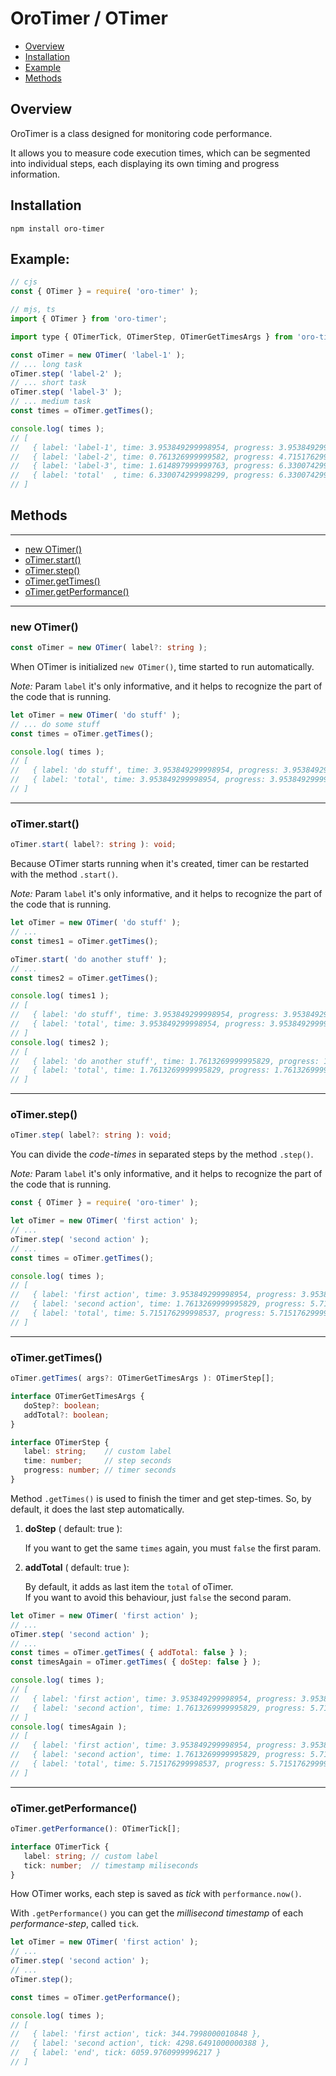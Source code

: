 # OroTimer / OTimer

* [Overview](#overview)
* [Installation](#installation)
* [Example](#example)
* [Methods](#methods)

## Overview

OroTimer is a class designed for monitoring code performance. 

It allows you to measure code execution times, which can be segmented into individual steps, each displaying its own timing and progress information.

## Installation

```shell
npm install oro-timer
```

## Example:

```js
// cjs
const { OTimer } = require( 'oro-timer' );

// mjs, ts
import { OTimer } from 'oro-timer';

import type { OTimerTick, OTimerStep, OTimerGetTimesArgs } from 'oro-timer';
```

```ts
const oTimer = new OTimer( 'label-1' );
// ... long task
oTimer.step( 'label-2' );
// ... short task
oTimer.step( 'label-3' );
// ... medium task
const times = oTimer.getTimes();

console.log( times );
// [
//   { label: 'label-1', time: 3.953849299998954, progress: 3.953849299998954 },
//   { label: 'label-2', time: 0.761326999999582, progress: 4.715176299998536 },
//   { label: 'label-3', time: 1.614897999999763, progress: 6.330074299998299 },
//   { label: 'total'  , time: 6.330074299998299, progress: 6.330074299998299  }
// ]
```

## Methods

<hr>

* [new OTimer()](#new-otimer)
* [oTimer.start()](#otimerstart)
* [oTimer.step()](#otimerstep)
* [oTimer.getTimes()](#otimergettimes)
* [oTimer.getPerformance()](#otimergetperformance)

<hr>

### new OTimer()

```ts
const oTimer = new OTimer( label?: string );
```

When OTimer is initialized `new OTimer()`, time started to run automatically.

_Note:_ Param `label` it's only informative, and it helps to recognize the part of the code that is running.

```js
let oTimer = new OTimer( 'do stuff' );
// ... do some stuff
const times = oTimer.getTimes();

console.log( times );
// [
//   { label: 'do stuff', time: 3.953849299998954, progress: 3.953849299998954 },
//   { label: 'total', time: 3.953849299998954, progress: 3.953849299998954 }
// ]
```

<hr>

### oTimer.start()

```ts
oTimer.start( label?: string ): void;
```

Because OTimer starts running when it's created, timer can be restarted with the method `.start()`.

_Note:_ Param `label` it's only informative, and it helps to recognize the part of the code that is running.

```js
let oTimer = new OTimer( 'do stuff' );
// ...
const times1 = oTimer.getTimes();

oTimer.start( 'do another stuff' );
// ...
const times2 = oTimer.getTimes();

console.log( times1 );
// [
//   { label: 'do stuff', time: 3.953849299998954, progress: 3.953849299998954 },
//   { label: 'total', time: 3.953849299998954, progress: 3.953849299998954 }
// ]
console.log( times2 );
// [
//   { label: 'do another stuff', time: 1.7613269999995829, progress: 1.7613269999995829 },
//   { label: 'total', time: 1.7613269999995829, progress: 1.7613269999995829 }
// ]
```

<hr>

### oTimer.step()

```ts
oTimer.step( label?: string ): void;
```

You can divide the _code-times_ in separated steps by the method `.step()`.

_Note:_ Param `label` it's only informative, and it helps to recognize the part of the code that is running.

```js
const { OTimer } = require( 'oro-timer' );

let oTimer = new OTimer( 'first action' );
// ...
oTimer.step( 'second action' );
// ...
const times = oTimer.getTimes();

console.log( times );
// [
//   { label: 'first action', time: 3.953849299998954, progress: 3.953849299998954 },
//   { label: 'second action', time: 1.7613269999995829, progress: 5.715176299998537 },
//   { label: 'total', time: 5.715176299998537, progress: 5.715176299998537 }
// ]
```

<hr>

### oTimer.getTimes()

```ts
oTimer.getTimes( args?: OTimerGetTimesArgs ): OTimerStep[];

interface OTimerGetTimesArgs {
   doStep?: boolean;
   addTotal?: boolean;
}

interface OTimerStep {
   label: string;    // custom label
   time: number;     // step seconds
   progress: number; // timer seconds
}
```

Method `.getTimes()` is used to finish the timer and get step-times.
So, by default, it does the last step automatically.

1. **doStep** ( default: true ): 
   
    If you want to get the same `times` again, you must `false` the first param.


2. **addTotal** ( default: true ): 
   
    By default, it adds as last item the `total` of oTimer.<br>
    If you want to avoid this behaviour, just `false` the second param.


```js
let oTimer = new OTimer( 'first action' );
// ...
oTimer.step( 'second action' );
// ...
const times = oTimer.getTimes( { addTotal: false } );
const timesAgain = oTimer.getTimes( { doStep: false } );

console.log( times );
// [
//   { label: 'first action', time: 3.953849299998954, progress: 3.953849299998954 },
//   { label: 'second action', time: 1.7613269999995829, progress: 5.715176299998537 },
// ]
console.log( timesAgain );
// [
//   { label: 'first action', time: 3.953849299998954, progress: 3.953849299998954 },
//   { label: 'second action', time: 1.7613269999995829, progress: 5.715176299998537 },
//   { label: 'total', time: 5.715176299998537, progress: 5.715176299998537 }
// ]
```

<hr>

### oTimer.getPerformance()

```ts
oTimer.getPerformance(): OTimerTick[];

interface OTimerTick {
   label: string; // custom label
   tick: number;  // timestamp miliseconds
}
```

How OTimer works, each step is saved as _tick_ with `performance.now()`.

With `.getPerformance()` you can get the _millisecond timestamp_ of each _performance-step_, called `tick`.

```js
let oTimer = new OTimer( 'first action' );
// ...
oTimer.step( 'second action' );
// ...
oTimer.step();

const times = oTimer.getPerformance();

console.log( times ); 
// [
//   { label: 'first action', tick: 344.7998000010848 },
//   { label: 'second action', tick: 4298.6491000000388 },
//   { label: 'end', tick: 6059.9760999996217 }
// ]
```
